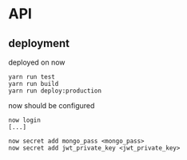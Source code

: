 # API

## deployment

deployed on now

```
yarn run test
yarn run build
yarn run deploy:production
```

now should be configured

```
now login
[...]

now secret add mongo_pass <mongo_pass>
now secret add jwt_private_key <jwt_private_key>
```
